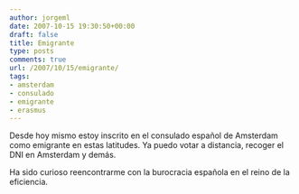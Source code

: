 ```yaml
---
author: jorgeml
date: 2007-10-15 19:30:50+00:00
draft: false
title: Emigrante
type: posts
comments: true
url: /2007/10/15/emigrante/
tags:
- amsterdam
- consulado
- emigrante
- erasmus
---
```


Desde hoy mismo estoy inscrito en el consulado español de Amsterdam como emigrante en estas latitudes. Ya puedo votar a distancia, recoger el DNI en Amsterdam y demás.

Ha sido curioso reencontrarme con la burocracia española en el reino de la eficiencia.
